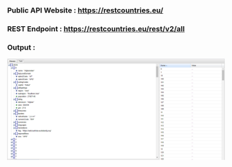 ### Public API Website :  https://restcountries.eu/

### REST Endpoint : https://restcountries.eu/rest/v2/all


### Output : 

![](../readme_images/REST_Output.PNG)
